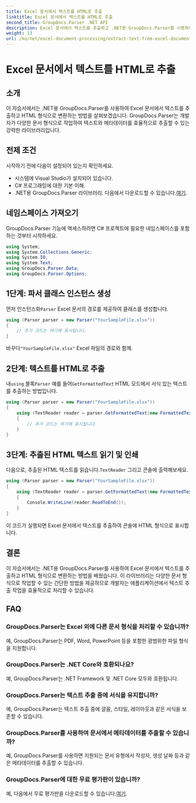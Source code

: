 ```yaml
---
title: Excel 문서에서 텍스트를 HTML로 추출
linktitle: Excel 문서에서 텍스트를 HTML로 추출
second_title: GroupDocs.Parser .NET API
description: Excel 문서에서 텍스트를 추출하고 .NET용 GroupDocs.Parser를 사용하여 HTML로 변환하는 방법을 알아보세요.
weight: 13
url: /ko/net/excel-document-processing/extract-text-from-excel-document-as-html/
---
```


# Excel 문서에서 텍스트를 HTML로 추출

## 소개
이 자습서에서는 .NET용 GroupDocs.Parser를 사용하여 Excel 문서에서 텍스트를 추출하고 HTML 형식으로 변환하는 방법을 살펴보겠습니다. GroupDocs.Parser는 개발자가 다양한 문서 형식으로 작업하여 텍스트와 메타데이터를 효율적으로 추출할 수 있는 강력한 라이브러리입니다.
## 전제 조건
시작하기 전에 다음이 설정되어 있는지 확인하세요.
- 시스템에 Visual Studio가 설치되어 있습니다.
- C# 프로그래밍에 대한 기본 이해.
-  .NET용 GroupDocs.Parser 라이브러리. 다음에서 다운로드할 수 있습니다.[여기](https://releases.groupdocs.com/parser/net/).
## 네임스페이스 가져오기
GroupDocs.Parser 기능에 액세스하려면 C# 프로젝트에 필요한 네임스페이스를 포함하는 것부터 시작하세요.
```csharp
using System;
using System.Collections.Generic;
using System.IO;
using System.Text;
using GroupDocs.Parser.Data;
using GroupDocs.Parser.Options;
```
## 1단계: 파서 클래스 인스턴스 생성
 먼저 인스턴스화`Parser` Excel 문서의 경로를 제공하여 클래스를 생성합니다.
```csharp
using (Parser parser = new Parser("YourSampleFile.xlsx"))
{
    // 추가 코드는 여기에 표시됩니다.
}
```
 바꾸다`"YourSampleFile.xlsx"` Excel 파일의 경로와 함께.
## 2단계: 텍스트를 HTML로 추출
 내`using` 블록`Parser` 예를 들어`GetFormattedText` HTML 모드에서 서식 있는 텍스트를 추출하는 방법입니다.
```csharp
using (Parser parser = new Parser("YourSampleFile.xlsx"))
{
    using (TextReader reader = parser.GetFormattedText(new FormattedTextOptions(FormattedTextMode.Html)))
    {
        // 추가 코드는 여기에 표시됩니다.
    }
}
```
## 3단계: 추출된 HTML 텍스트 읽기 및 인쇄
 다음으로, 추출된 HTML 텍스트를 읽습니다.`TextReader` 그리고 콘솔에 출력해보세요.
```csharp
using (Parser parser = new Parser("YourSampleFile.xlsx"))
{
    using (TextReader reader = parser.GetFormattedText(new FormattedTextOptions(FormattedTextMode.Html)))
    {
        Console.WriteLine(reader.ReadToEnd());
    }
}
```
이 코드가 실행되면 Excel 문서에서 텍스트를 추출하여 콘솔에 HTML 형식으로 표시합니다.
## 결론
이 자습서에서는 .NET용 GroupDocs.Parser를 사용하여 Excel 문서에서 텍스트를 추출하고 HTML 형식으로 변환하는 방법을 배웠습니다. 이 라이브러리는 다양한 문서 형식으로 작업할 수 있는 간단한 방법을 제공하므로 개발자는 애플리케이션에서 텍스트 추출 작업을 효율적으로 처리할 수 있습니다.

## FAQ
### GroupDocs.Parser는 Excel 외에 다른 문서 형식을 처리할 수 있습니까?
예, GroupDocs.Parser는 PDF, Word, PowerPoint 등을 포함한 광범위한 파일 형식을 지원합니다.
### GroupDocs.Parser는 .NET Core와 호환되나요?
예, GroupDocs.Parser는 .NET Framework 및 .NET Core 모두와 호환됩니다.
### GroupDocs.Parser는 텍스트 추출 중에 서식을 유지합니까?
예, GroupDocs.Parser는 텍스트 추출 중에 글꼴, 스타일, 레이아웃과 같은 서식을 보존할 수 있습니다.
### GroupDocs.Parser를 사용하여 문서에서 메타데이터를 추출할 수 있습니까?
예, GroupDocs.Parser를 사용하면 지원되는 문서 유형에서 작성자, 생성 날짜 등과 같은 메타데이터를 추출할 수 있습니다.
### GroupDocs.Parser에 대한 무료 평가판이 있습니까?
 예, 다음에서 무료 평가판을 다운로드할 수 있습니다.[여기](https://releases.groupdocs.com/).